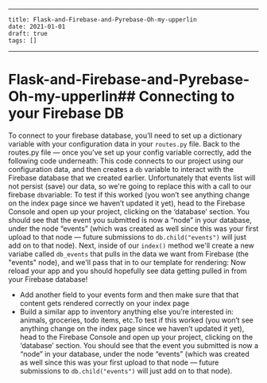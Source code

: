 
---
    title: Flask-and-Firebase-and-Pyrebase-Oh-my-upperlin
    date: 2021-01-01    
    draft: true
    tags: []
---
# Flask-and-Firebase-and-Pyrebase-Oh-my-upperlin## Connecting to your Firebase DB
To connect to your firebase database, you’ll need to set up a dictionary variable with your configuration data in your `routes.py` file.
Back to the routes.py file — once you’ve set up your config variable correctly, add the following code underneath:
This code connects to our project using our configuration data, and then creates a `db` variable to interact with the Firebase database that we created earlier.
Unfortunately that events list will not persist (save) our data, so we're going to replace this with a call to our firebase `db`variable:
To test if this worked (you won’t see anything change on the index page since we haven’t updated it yet), head to the Firebase Console and open up your project, clicking on the ‘database’ section.
You should see that the event you submitted is now a “node” in your database, under the node “events” (which was created as well since this was your first upload to that node — future submissions to `db.child("events")` will just add on to that node).
Next, inside of our `index()` method we'll create a new variabe called `db_events` that pulls in the data we want from Firebase (the "events" node), and we'll pass that in to our template for rendering:
Now reload your app and you should hopefully see data getting pulled in from your Firebase database!
- Add another field to your events form and then make sure that that content gets rendered correctly on your index page
- Build a similar app to inventory anything else you’re interested in: animals, groceries, todo items, etc.To test if this worked (you won’t see anything change on the index page since we haven’t updated it yet), head to the Firebase Console and open up your project, clicking on the ‘database’ section.
You should see that the event you submitted is now a “node” in your database, under the node “events” (which was created as well since this was your first upload to that node — future submissions to `db.child("events")` will just add on to that node).
